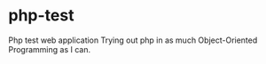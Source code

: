 # php-test
Php test web application
Trying out php in as much Object-Oriented Programming as I can.<br/>
